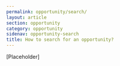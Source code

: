 ```yaml
---
permalink: opportunity/search/
layout: article
section: opportunity
category: opportunity
sidenav: opportunity-search
title: How to search for an opportunity?
---
```


[Placeholder]
